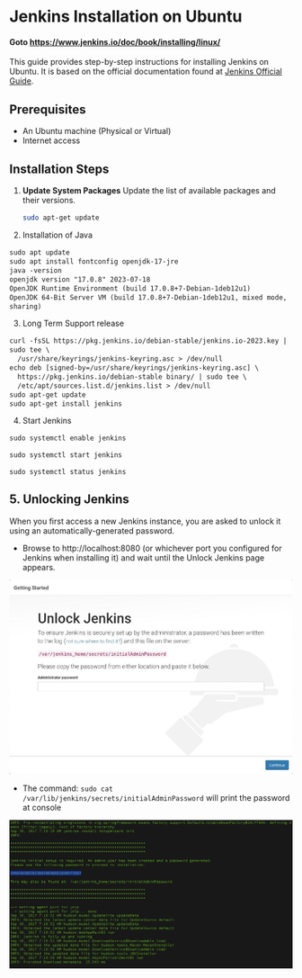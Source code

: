 # Jenkins Installation on Ubuntu  
#### Goto https://www.jenkins.io/doc/book/installing/linux/

This guide provides step-by-step instructions for installing Jenkins on Ubuntu. It is based on the official documentation found at [Jenkins Official Guide](https://www.jenkins.io/doc/book/installing/linux/).

## Prerequisites

- An Ubuntu machine (Physical or Virtual)
- Internet access

## Installation Steps

1. **Update System Packages**
   Update the list of available packages and their versions.
   ```bash
   sudo apt-get update
   ```

2. Installation of Java

```
sudo apt update
sudo apt install fontconfig openjdk-17-jre
java -version
openjdk version "17.0.8" 2023-07-18
OpenJDK Runtime Environment (build 17.0.8+7-Debian-1deb12u1)
OpenJDK 64-Bit Server VM (build 17.0.8+7-Debian-1deb12u1, mixed mode, sharing)

```

3. Long Term Support release

```
curl -fsSL https://pkg.jenkins.io/debian-stable/jenkins.io-2023.key | sudo tee \
  /usr/share/keyrings/jenkins-keyring.asc > /dev/null
echo deb [signed-by=/usr/share/keyrings/jenkins-keyring.asc] \
  https://pkg.jenkins.io/debian-stable binary/ | sudo tee \
  /etc/apt/sources.list.d/jenkins.list > /dev/null
sudo apt-get update
sudo apt-get install jenkins

```


4.  Start Jenkins

```
sudo systemctl enable jenkins
```

```
sudo systemctl start jenkins
```

```
sudo systemctl status jenkins
```


## 5. Unlocking Jenkins

When you first access a new Jenkins instance, you are asked to unlock it using an automatically-generated password.



* Browse to http://localhost:8080 (or whichever port you configured for Jenkins when installing it) and wait until the Unlock Jenkins page appears.

![Unlock Jenkin](./images/setup-jenkins.jpeg)

* The command: ```sudo cat /var/lib/jenkins/secrets/initialAdminPassword``` will print the password at console


![Unlock Jenkin2](./images/setup-jenkins-02-copying-initial-admin-password.png)